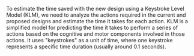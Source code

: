 
To estimate the time saved with the new design using a Keystroke Level Model (KLM), we need to analyze the actions required in the current and proposed designs and estimate the time it takes for each action. KLM is a simplified model for predicting the time it takes to perform a series of actions based on the cognitive and motor components involved in those actions. It uses "keystrokes" as a unit of time, where one keystroke represents a specific time duration (usually around 0.1 seconds).
